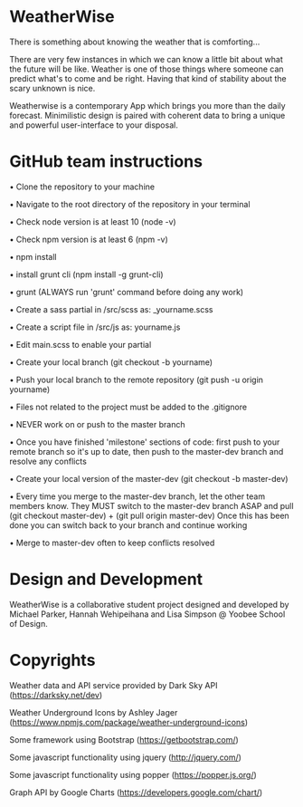 # WeatherWise
There is something about knowing the weather that is comforting...

There are very few instances in which we can know a little bit about what the future will be like. Weather is one of those things where someone can predict what's to come and be right. Having that kind of stability about the scary unknown is nice.

Weatherwise is a contemporary App which brings you more than the daily forecast. Minimilistic design is paired with coherent data to bring a unique and powerful user-interface to your disposal.

# GitHub team instructions
• Clone the repository to your machine

• Navigate to the root directory of the repository in your terminal

• Check node version is at least 10 (node -v)

• Check npm version is at least 6 (npm -v)

• npm install

• install grunt cli (npm install -g grunt-cli)

• grunt (ALWAYS run 'grunt' command before doing any work)

• Create a sass partial in /src/scss as: _yourname.scss

• Create a script file in /src/js as: yourname.js

• Edit main.scss to enable your partial

• Create your local branch (git checkout -b yourname)

• Push your local branch to the remote repository (git push -u origin yourname)

• Files not related to the project must be added to the .gitignore

• NEVER work on or push to the master branch

• Once you have finished 'milestone' sections of code: first push to your remote branch so it's up to date, then push to the master-dev branch and resolve any conflicts

• Create your local version of the master-dev (git checkout -b master-dev)

• Every time you merge to the master-dev branch, let the other team members know. They MUST switch to the master-dev branch ASAP and pull (git checkout master-dev) + (git pull origin master-dev) Once this has been done you can switch back to your branch and continue working

• Merge to master-dev often to keep conflicts resolved

# Design and Development
WeatherWise is a collaborative student project designed and developed by Michael Parker, Hannah Wehipeihana and Lisa Simpson @ Yoobee School of Design.

# Copyrights
Weather data and API service provided by Dark Sky API (https://darksky.net/dev)

Weather Underground Icons by Ashley Jager (https://www.npmjs.com/package/weather-underground-icons)

Some framework using Bootstrap (https://getbootstrap.com/)

Some javascript functionality using jquery (http://jquery.com/)

Some javascript functionality using popper (https://popper.js.org/)

Graph API by Google Charts (https://developers.google.com/chart/)
